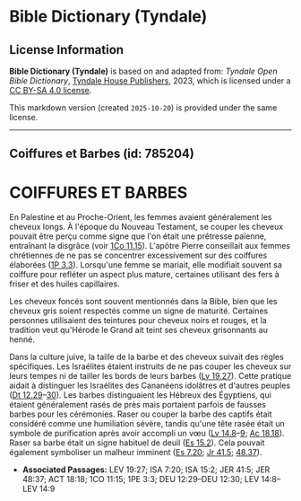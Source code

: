 # Bible Dictionary (Tyndale)

## License Information

**Bible Dictionary (Tyndale)** is based on and adapted from: _Tyndale Open Bible Dictionary_, [Tyndale House Publishers](https://tyndaleopenresources.com/), 2023, which is licensed under a [CC BY-SA 4.0 license](https://creativecommons.org/licenses/by-sa/4.0/legalcode.en).

This markdown version (created `2025-10-20`) is provided under the same license.



--------------------------------

## Coiffures et Barbes (id: 785204)

COIFFURES ET BARBES
===================

En Palestine et au Proche\-Orient, les femmes avaient généralement les cheveux longs. À l'époque du Nouveau Testament, se couper les cheveux pouvait être perçu comme signe que l'on était une prêtresse païenne, entraînant la disgrâce (voir [1Co 11\.15](https://ref.ly/1Cor11:15)). L'apôtre Pierre conseillait aux femmes chrétiennes de ne pas se concentrer excessivement sur des coiffures élaborées ([1P 3\.3](https://ref.ly/1Pet3:3)). Lorsqu'une femme se mariait, elle modifiait souvent sa coiffure pour refléter un aspect plus mature, certaines utilisant des fers à friser et des huiles capillaires.

Les cheveux foncés sont souvent mentionnés dans la Bible, bien que les cheveux gris soient respectés comme un signe de maturité. Certaines personnes utilisaient des teintures pour cheveux noirs et rouges, et la tradition veut qu'Hérode le Grand ait teint ses cheveux grisonnants au henné.

Dans la culture juive, la taille de la barbe et des cheveux suivait des règles spécifiques. Les Israélites étaient instruits de ne pas couper les cheveux sur leurs tempes ni de tailler les bords de leurs barbes ([Lv 19\.27](https://ref.ly/Lev19:27)). Cette pratique aidait à distinguer les Israélites des Cananéens idolâtres et d'autres peuples ([Dt 12\.29](https://ref.ly/Deut12:29-Deut12:30)–[30](https://ref.ly/Deut12:29-Deut12:30)). Les barbes distinguaient les Hébreux des Égyptiens, qui étaient généralement rasés de près mais portaient parfois de fausses barbes pour les cérémonies. Raser ou couper la barbe des captifs était considéré comme une humiliation sévère, tandis qu'une tête rasée était un symbole de purification après avoir accompli un vœu ([Lv 14\.8](https://ref.ly/Lev14:8-Lev14:9)–[9](https://ref.ly/Lev14:8-Lev14:9); [Ac 18\.18](https://ref.ly/Acts18:18)). Raser sa barbe était un signe habituel de deuil ([Es 15\.2](https://ref.ly/Isa15:2)). Cela pouvait également symboliser un malheur imminent ([Es 7\.20](https://ref.ly/Isa7:20); [Jr 41\.5](https://ref.ly/Jer41:5); [48\.37](https://ref.ly/Jer48:37)).

* **Associated Passages:** LEV 19:27; ISA 7:20; ISA 15:2; JER 41:5; JER 48:37; ACT 18:18; 1CO 11:15; 1PE 3:3; DEU 12:29–DEU 12:30; LEV 14:8–LEV 14:9

